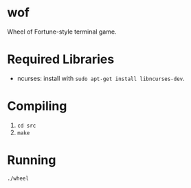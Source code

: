 # wof
Wheel of Fortune-style terminal game.

# Required Libraries
* ncurses: install with `sudo apt-get install libncurses-dev`.

# Compiling
1. `cd src`
1. `make`

# Running
`./wheel`
